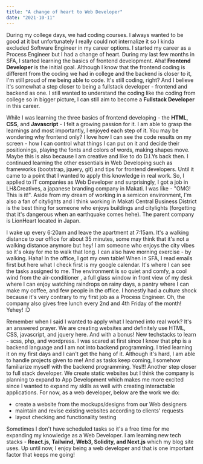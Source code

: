 ```yaml
---
title: "A change of heart to Web Developer"
date: "2021-10-11"
---
```


During my college days, we had coding courses. I always wanted to be good at it but unfortunately I really could not internalize it so I kinda excluded Software Engineer in my career options. I started my career as a Process Engineer but I had a change of heart. During my last few months in SFA, I started learning the basics of frontend development. Aha! **Frontend Developer** is the initial goal. Although I know that the frontend coding is different from the coding we had in college and the backend is closer to it, I'm still proud of me being able to code. It's still coding, right? And I believe it's somewhat a step closer to being a fullstack developer - frontend and backend as one. I still wanted to understand the coding like the coding from college so in bigger picture, I can still aim to become a **Fullstack Developer** in this career.

While I was learning the three basics of frontend developing - the **HTML**, **CSS**, and **Javascript** - I felt a growing passion for it. I am able to grasp the learnings and most importantly, I enjoyed each step of it. You may be wondering why frontend only? I love how I can see the code results on my screen - how I can control what things I can put on it and decide their positionings, playing the fonts and colors of words, making shapes move. Maybe this is also because I am creative and like to do D.I.Ys back then. I continued learning the other essentials in Web Developing such as frameworks (bootstrap, jquery, git) and tips for frontend developers. Until it came to a point that I wanted to apply this knowledge in real work. So, I applied to IT companies as Web Developer and surprisingly, I got a job in LH&Creatives, a japanese branding company in Makati. I was like - "OMG! This is it!". Aside from my dream of working in a semicon environment, I'm also a fan of citylights and I think working in Makati Central Business District is the best thing for someone who enjoys buildings and citylights (forgetting that it's dangerous when an earthquake comes hehe). The parent company is LionHeart located in Japan.

I wake up every 6:20am and leave the apartment at 7:15am. It's a walking distance to our office for about 35 minutes, some may think that it's not a walking distance anymore but hey! I am someone who enjoys the city vibes so it's okay for me to walk that long. I can also have morning exercise - by walking. Haha! In the office, I got my own table! When in SFA, I read emails first but here what I check first is my google calendar. It's where I can see the tasks assigned to me. The environment is so quiet and comfy, a cool wind from the air-conditioner , a full glass window in front view of my desk where I can enjoy watching raindrops on rainy days, a pantry where I can make my coffee, and few people in the office. I honestly had a culture shock because it's very contrary to my first job as a Process Engineer. Oh, the company also gives free lunch every 2nd and 4th Friday of the month! Yehey! :D

Remember when I said I wanted to apply what I learned into real work? It's an answered prayer. We are creating websites and definitely use HTML, CSS, javascript, and jquery here. And with a bonus! New techstacks to learn - scss, php, and wordpress. I was scared at first since I know that php is a backend language and I am not into backend programming. I tried learning it on my first days and I can't get the hang of it. Although it's hard, I am able to handle projects given to me! And as tasks keep coming, I somehow familiarize myself with the backend programming. Yes!!! Another step closer to full stack developer. We create static websites but I think the company is planning to expand to App Development which makes me more excited since I wanted to expand my skills as well with creating interactable applications. For now, as a web developer, below are the work we do:

- create a website from the mockups/designs from our Web designers
- maintain and revise existing websites according to clients' requests
- layout checking and functionality testing

Sometimes I don't have scheduled tasks so it's a free time for me expanding my knowledge as a Web Developer. I am learning new tech stacks - **React.js, Tailwind, Web3, Solidity, and Next.js** which my blog site uses. Up until now, I enjoy being a web developer and that is one important factor that keeps me going!
